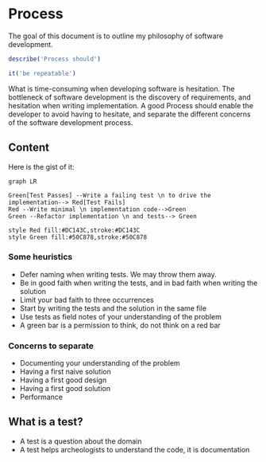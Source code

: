 # Process

The goal of this document is to outline my philosophy of software development.

```ts
describe('Process should')
```

```ts
it('be repeatable')
```

What is time-consuming when developing software is hesitation. The bottleneck of software development is the discovery of requirements,
and hesitation when writing implementation. A good Process should enable the developer to avoid having to hesitate, and separate the
different concerns of the software development process.

## Content

Here is the gist of it:

```mermaid
graph LR

Green[Test Passes] --Write a failing test \n to drive the implementation--> Red[Test Fails]
Red --Write minimal \n implementation code-->Green
Green --Refactor implementation \n and tests--> Green

style Red fill:#DC143C,stroke:#DC143C
style Green fill:#50C878,stroke:#50C878
```

### Some heuristics

- Defer naming when writing tests. We may throw them away.
- Be in good faith when writing the tests, and in bad faith when writing the solution
- Limit your bad faith to three occurrences
- Start by writing the tests and the solution in the same file
- Use tests as field notes of your understanding of the problem
- A green bar is a permission to think, do not think on a red bar

### Concerns to separate

- Documenting your understanding of the problem
- Having a first naive solution
- Having a first good design
- Having a first good solution
- Performance

## What is a test?

- A test is a question about the domain
- A test helps archeologists to understand the code, it is documentation
